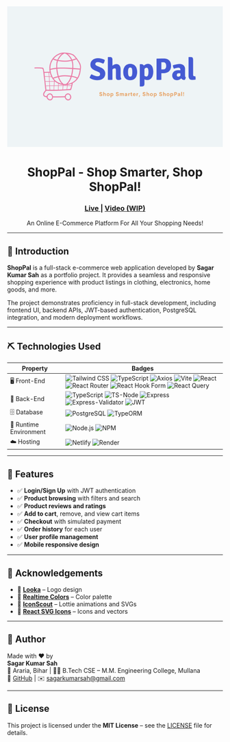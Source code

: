 <div align="center">
    <img src="./assets/preview.png" />
    <h1>ShopPal - Shop Smarter, Shop ShopPal!</h1>
    <h3>
        <a href="https://shoppal-ui.netlify.app/" color="white">
        Live
        </a>
        <span> | </span>
        <a href="./assets/preview.mp4">
        Video (WIP)
        </a>
    </h3>
</div>

<p align="center">
    An Online E-Commerce Platform For All Your Shopping Needs!
</p>

---

## 🧐 Introduction <a name="introduction"></a>

**ShopPal** is a full-stack e-commerce web application developed by **Sagar Kumar Sah** as a portfolio project. It provides a seamless and responsive shopping experience with product listings in clothing, electronics, home goods, and more. 

The project demonstrates proficiency in full-stack development, including frontend UI, backend APIs, JWT-based authentication, PostgreSQL integration, and modern deployment workflows.

---

## ⛏️ Technologies Used

<table>
    <thead>
        <tr>
            <th>Property</th>
            <th>Badges</th>
        </tr>
    </thead>
    <tbody>
        <tr>
            <td>🖥️ Front-End</td>
            <td>
                <img src="https://img.shields.io/badge/tailwindcss-%2338B2AC.svg?style=for-the-badge&logo=tailwind-css&logoColor=white" alt="Tailwind CSS" />
                <img src="https://img.shields.io/badge/typescript-%23007ACC.svg?style=for-the-badge&logo=typescript&logoColor=white" alt="TypeScript" />
                <img src="https://img.shields.io/badge/Axios-5A29E4.svg?style=for-the-badge&logo=Axios&logoColor=white" alt="Axios" />
                <img src="https://img.shields.io/badge/vite-%23646CFF.svg?style=for-the-badge&logo=vite&logoColor=white" alt="Vite" />
                <img src="https://img.shields.io/badge/react-%2320232a.svg?style=for-the-badge&logo=react&logoColor=%2361DAFB" alt="React" />
                <img src="https://img.shields.io/badge/react_router-%23CA4245.svg?style=for-the-badge&logo=react-router&logoColor=white" alt="React Router" />
                <img src="https://img.shields.io/badge/React%20Hook%20Form-EC5990.svg?style=for-the-badge&logo=React-Hook-Form&logoColor=white" alt="React Hook Form" />
                <img src="https://img.shields.io/badge/React%20Query-FF4154.svg?style=for-the-badge&logo=React-Query&logoColor=white" alt="React Query" />
            </td>
        </tr>
        <tr>
            <td>📡 Back-End</td>
            <td>
                <img src="https://img.shields.io/badge/typescript-%23007ACC.svg?style=for-the-badge&logo=typescript&logoColor=white" alt="TypeScript" />
                <img src="https://img.shields.io/badge/tsnode-3178C6.svg?style=for-the-badge&logo=ts-node&logoColor=white" alt="TS-Node" />
                <img src="https://img.shields.io/badge/express-%23000000.svg?style=for-the-badge&logo=express&logoColor=white" alt="Express" />
                <img src="https://img.shields.io/badge/Express--Validator-gray?style=for-the-badge&logo=express" alt="Express-Validator" />
                <img src="https://img.shields.io/badge/JSON%20Web%20Tokens-000000.svg?style=for-the-badge&logo=JSON-Web-Tokens&logoColor=white" alt="JWT" />
            </td>
        </tr>
        <tr>
            <td>🗄️ Database</td>
            <td>
                <img src="https://img.shields.io/badge/PostgreSQL-%23316192.svg?style=for-the-badge&logo=postgresql&logoColor=white" alt="PostgreSQL" />
                <img src="https://img.shields.io/badge/TypeORM-FE0803.svg?style=for-the-badge&logo=TypeORM&logoColor=white" alt="TypeORM" />
            </td>
        </tr>
        <tr>
            <td>🚀 Runtime Environment</td>
            <td>
                <img src="https://img.shields.io/badge/Node.js-339933.svg?style=for-the-badge&logo=Node.js&logoColor=white" alt="Node.js" />
                <img src="https://img.shields.io/badge/NPM-%23CB3837.svg?style=for-the-badge&logo=npm&logoColor=white" alt="NPM" />
            </td>
        </tr>
        <tr>
            <td>☁️ Hosting</td>
            <td>
                <img src="https://img.shields.io/badge/Netlify-00C7B7.svg?style=for-the-badge&logo=Netlify&logoColor=white" alt="Netlify" />
                <img src="https://img.shields.io/badge/Render-46E3B7.svg?style=for-the-badge&logo=Render&logoColor=white" alt="Render" />
            </td>
        </tr>
    </tbody>
</table>

---

## 🎈 Features <a name="features"></a>

- ✅ **Login/Sign Up** with JWT authentication  
- ✅ **Product browsing** with filters and search  
- ✅ **Product reviews and ratings**  
- ✅ **Add to cart**, remove, and view cart items  
- ✅ **Checkout** with simulated payment  
- ✅ **Order history** for each user  
- ✅ **User profile management**  
- ✅ **Mobile responsive design**  

---

## 🙏 Acknowledgements <a name="acknowledgements"></a>

- 🎨 [**Looka**](https://looka.com/) – Logo design  
- 🎨 [**Realtime Colors**](https://www.realtimecolors.com/) – Color palette  
- 🧩 [**IconScout**](https://iconscout.com/) – Lottie animations and SVGs  
- 🧩 [**React SVG Icons**](https://reactsvgicons.com/) – Icons and vectors  

---

## 🎉 Author <a name="contributors"></a>

Made with ❤️ by  
**Sagar Kumar Sah**  
📍 Araria, Bihar | 👨‍🎓 B.Tech CSE – M.M. Engineering College, Mullana  
🔗 [GitHub](https://github.com/sagarkumarsah) | ✉️ sagarkumarsah@gmail.com  

---

## 📄 License <a name="license"></a>

This project is licensed under the **MIT License** – see the [LICENSE](LICENSE) file for details.

